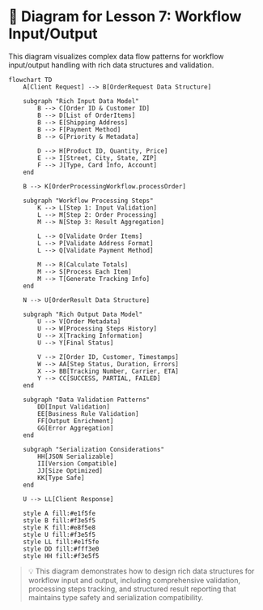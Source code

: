 # 📜 Diagram for Lesson 7: Workflow Input/Output

This diagram visualizes complex data flow patterns for workflow input/output handling with rich data structures and validation.

```mermaid
flowchart TD
    A[Client Request] --> B[OrderRequest Data Structure]
    
    subgraph "Rich Input Data Model"
        B --> C[Order ID & Customer ID]
        B --> D[List of OrderItems]
        B --> E[Shipping Address]
        B --> F[Payment Method]
        B --> G[Priority & Metadata]
        
        D --> H[Product ID, Quantity, Price]
        E --> I[Street, City, State, ZIP]
        F --> J[Type, Card Info, Account]
    end
    
    B --> K[OrderProcessingWorkflow.processOrder]
    
    subgraph "Workflow Processing Steps"
        K --> L[Step 1: Input Validation]
        L --> M[Step 2: Order Processing]
        M --> N[Step 3: Result Aggregation]
        
        L --> O[Validate Order Items]
        L --> P[Validate Address Format]
        L --> Q[Validate Payment Method]
        
        M --> R[Calculate Totals]
        M --> S[Process Each Item]
        M --> T[Generate Tracking Info]
    end
    
    N --> U[OrderResult Data Structure]
    
    subgraph "Rich Output Data Model"
        U --> V[Order Metadata]
        U --> W[Processing Steps History]
        U --> X[Tracking Information]
        U --> Y[Final Status]
        
        V --> Z[Order ID, Customer, Timestamps]
        W --> AA[Step Status, Duration, Errors]
        X --> BB[Tracking Number, Carrier, ETA]
        Y --> CC[SUCCESS, PARTIAL, FAILED]
    end
    
    subgraph "Data Validation Patterns"
        DD[Input Validation]
        EE[Business Rule Validation]
        FF[Output Enrichment]
        GG[Error Aggregation]
    end
    
    subgraph "Serialization Considerations"
        HH[JSON Serializable]
        II[Version Compatible]
        JJ[Size Optimized]
        KK[Type Safe]
    end
    
    U --> LL[Client Response]
    
    style A fill:#e1f5fe
    style B fill:#f3e5f5
    style K fill:#e8f5e8
    style U fill:#f3e5f5
    style LL fill:#e1f5fe
    style DD fill:#fff3e0
    style HH fill:#f3e5f5
```

> 💡 This diagram demonstrates how to design rich data structures for workflow input and output, including comprehensive validation, processing steps tracking, and structured result reporting that maintains type safety and serialization compatibility. 